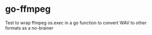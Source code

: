 go-ffmpeg
=========

Test to wrap ffmpeg os.exec in a go function to convert WAV to other formats as a no-brainer
